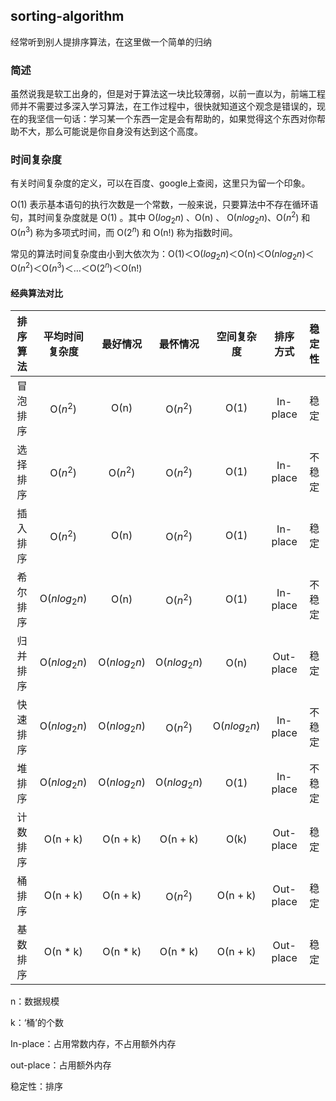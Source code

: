 ## sorting-algorithm

经常听到别人提排序算法，在这里做一个简单的归纳

### 简述

​	虽然说我是软工出身的，但是对于算法这一块比较薄弱，以前一直以为，前端工程师并不需要过多深入学习算法，在工作过程中，很快就知道这个观念是错误的，现在的我坚信一句话：学习某一个东西一定是会有帮助的，如果觉得这个东西对你帮助不大，那么可能说是你自身没有达到这个高度。

### 时间复杂度

有关时间复杂度的定义，可以在百度、google上查阅，这里只为留一个印象。

Ο(1) 表示基本语句的执行次数是一个常数，一般来说，只要算法中不存在循环语句，其时间复杂度就是 Ο(1) 。其中 Ο($log_2n$) 、Ο(n) 、 Ο($nlog_2n$)、Ο($n^2$) 和 Ο($n^3$) 称为多项式时间，而 Ο($2^n$)  和 Ο(n!) 称为指数时间。

常见的算法时间复杂度由小到大依次为：Ο(1)＜Ο($log_2n$)＜Ο(n)＜Ο($nlog_2n$)＜Ο($n^2$)＜Ο($n^3$)＜…＜Ο($2^n$)＜Ο(n!)

#### 经典算法对比

| 排序算法 |   平均时间复杂度    |     最好情况     |     最怀情况     |    空间复杂度     |   排序方式    | 稳定性  |
| :--: | :----------: | :----------: | :----------: | :----------: | :-------: | :--: |
| 冒泡排序 |   O($n^2$)   |     Ο(n)     |   O($n^2$)   |     Ο(1)     | In-place  |  稳定  |
| 选择排序 |   O($n^2$)   |   O($n^2$)   |   O($n^2$)   |     Ο(1)     | In-place  | 不稳定  |
| 插入排序 |   O($n^2$)   |     Ο(n)     |   O($n^2$)   |     Ο(1)     | In-place  |  稳定  |
| 希尔排序 | Ο($nlog_2n$) |     Ο(n)     |   O($n^2$)   |     Ο(1)     | In-place  | 不稳定  |
| 归并排序 | Ο($nlog_2n$) | Ο($nlog_2n$) | Ο($nlog_2n$) |     Ο(n)     | Out-place |  稳定  |
| 快速排序 | Ο($nlog_2n$) | Ο($nlog_2n$) |   O($n^2$)   | Ο($nlog_2n$) | In-place  | 不稳定  |
| 堆排序  | Ο($nlog_2n$) | Ο($nlog_2n$) | Ο($nlog_2n$) |     Ο(1)     | In-place  | 不稳定  |
| 计数排序 |   Ο(n + k)   |   Ο(n + k)   |   Ο(n + k)   |     Ο(k)     | Out-place |  稳定  |
| 桶排序  |   Ο(n + k)   |   Ο(n + k)   |   O($n^2$)   |   Ο(n + k)   | Out-place |  稳定  |
| 基数排序 |   Ο(n * k)   |   Ο(n * k)   |   Ο(n * k)   |   Ο(n + k)   | Out-place |  稳定  |

n：数据规模

k：‘桶’的个数

In-place：占用常数内存，不占用额外内存

out-place：占用额外内存

稳定性：排序



